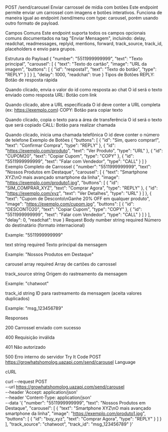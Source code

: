 POST
/send/carousel
Enviar carrossel de mídia com botões
Este endpoint permite enviar um carrossel com imagens e botões interativos. Funciona de maneira igual ao endpoint /send/menu com type: carousel, porém usando outro formato de payload.

Campos Comuns
Este endpoint suporta todos os campos opcionais comuns documentados na tag "Enviar Mensagem", incluindo: delay, readchat, readmessages, replyid, mentions, forward, track_source, track_id, placeholders e envio para grupos.

Estrutura do Payload
{
  "number": "5511999999999",
  "text": "Texto principal",
  "carousel": [
    {
      "text": "Texto do cartão",
      "image": "URL da imagem",
      "buttons": [
        {
          "id": "resposta1",
          "text": "Texto do botão",
          "type": "REPLY"
        }
      ]
    }
  ],
  "delay": 1000,
  "readchat": true
}
Tipos de Botões
REPLY: Botão de resposta rápida

Quando clicado, envia o valor do id como resposta ao chat
O id será o texto enviado como resposta
URL: Botão com link

Quando clicado, abre a URL especificada
O id deve conter a URL completa (ex: https://exemplo.com)
COPY: Botão para copiar texto

Quando clicado, copia o texto para a área de transferência
O id será o texto que será copiado
CALL: Botão para realizar chamada

Quando clicado, inicia uma chamada telefônica
O id deve conter o número de telefone
Exemplo de Botões
{
  "buttons": [
    {
      "id": "Sim, quero comprar!",
      "text": "Confirmar Compra",
      "type": "REPLY"
    },
    {
      "id": "https://exemplo.com/produto",
      "text": "Ver Produto",
      "type": "URL"
    },
    {
      "id": "CUPOM20",
      "text": "Copiar Cupom",
      "type": "COPY"
    },
    {
      "id": "5511999999999",
      "text": "Falar com Vendedor",
      "type": "CALL"
    }
  ]
}
Exemplo Completo de Carrossel
{
  "number": "5511999999999",
  "text": "Nossos Produtos em Destaque",
  "carousel": [
    {
      "text": "Smartphone XYZ\nO mais avançado smartphone da linha",
      "image": "https://exemplo.com/produto1.jpg",
      "buttons": [
        {
          "id": "SIM_COMPRAR_XYZ",
          "text": "Comprar Agora",
          "type": "REPLY"
        },
        {
          "id": "https://exemplo.com/xyz",
          "text": "Ver Detalhes",
          "type": "URL"
        }
      ]
    },
    {
      "text": "Cupom de Desconto\nGanhe 20% OFF em qualquer produto",
      "image": "https://exemplo.com/cupom.jpg",
      "buttons": [
        {
          "id": "DESCONTO20",
          "text": "Copiar Cupom",
          "type": "COPY"
        },
        {
          "id": "5511999999999",
          "text": "Falar com Vendedor",
          "type": "CALL"
        }
      ]
    }
  ],
  "delay": 0,
  "readchat": true
}
Request
Body
number
string
required
Número do destinatário (formato internacional)

Example: "5511999999999"

text
string
required
Texto principal da mensagem

Example: "Nossos Produtos em Destaque"

carousel
array
required
Array de cartões do carrossel

track_source
string
Origem do rastreamento da mensagem

Example: "chatwoot"

track_id
string
ID para rastreamento da mensagem (aceita valores duplicados)

Example: "msg_123456789"

Responses

200
Carrossel enviado com sucesso

400
Requisição inválida

401
Não autorizado

500
Erro interno do servidor
Try It
Code
POST
https://growhatshomolog.uazapi.com/send/carousel
Language

cURL

curl --request POST \
  --url https://growhatshomolog.uazapi.com/send/carousel \
  --header 'Accept: application/json' \
  --header 'Content-Type: application/json' \
  --data '{
  "number": "5511999999999",
  "text": "Nossos Produtos em Destaque",
  "carousel": [
    {
      "text": "Smartphone XYZ\nO mais avançado smartphone da linha",
      "image": "https://exemplo.com/produto1.jpg",
      "buttons": [
        {
          "id": "buy_xyz",
          "text": "Comprar Agora",
          "type": "REPLY"
        }
      ]
    }
  ],
  "track_source": "chatwoot",
  "track_id": "msg_123456789"
}'